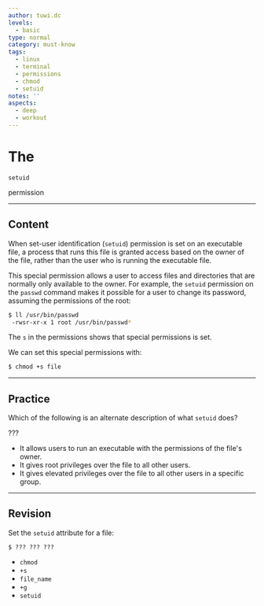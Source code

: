 ```yaml
---
author: tuwi.dc
levels:
  - basic
type: normal
category: must-know
tags:
  - linux
  - terminal
  - permissions
  - chmod
  - setuid
notes: ''
aspects:
  - deep
  - workout
---
```


# The 

`setuid`

 permission


---

## Content

When set-user identification (`setuid`) permission is set on an executable file, a process that runs this file is granted access based on the owner of the file, rather than the user who is running the executable file.

This special permission allows a user to access files and directories that are normally only available to the owner. For example, the `setuid` permission on the `passwd` command makes it possible for a user to change its password, assuming the permissions of the root:

```bash
$ ll /usr/bin/passwd
 -rwsr-xr-x 1 root /usr/bin/passwd*
```

The `s` in the permissions shows that special permissions is set.

We can set this special permissions with:

```bash
$ chmod +s file
```


---

## Practice

Which of the following is an alternate description of what `setuid` does?

???

* It allows users to run an executable with the permissions of the file's owner.
* It gives root privileges over the file to all other users.
* It gives elevated privileges over the file to all other users in a specific group.


---

## Revision

Set the `setuid` attribute for a file:

    $ ??? ??? ???

* `chmod`
* `+s`
* `file_name`
* `+g`
* `setuid`

